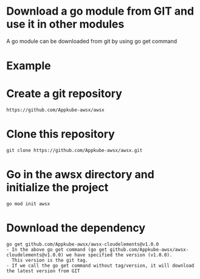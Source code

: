 # Download a go module from GIT and use it in other modules 
A go module can be downloaded from git by using go get command
       
# Example

# Create a git repository
    https://github.com/Appkube-awsx/awsx

# Clone this repository
    git clone https://github.com/Appkube-awsx/awsx.git

# Go in the awsx directory and initialize the project
    go mod init awsx

# Download the dependency 
    go get github.com/Appkube-awsx/awsx-cloudelements@v1.0.0
    - In the above go get command (go get github.com/Appkube-awsx/awsx-cloudelements@v1.0.0) we have specified the version (v1.0.0).
      This version is the git tag.
    - If we call the go get command without tag/version, it will download the latest version from GIT

